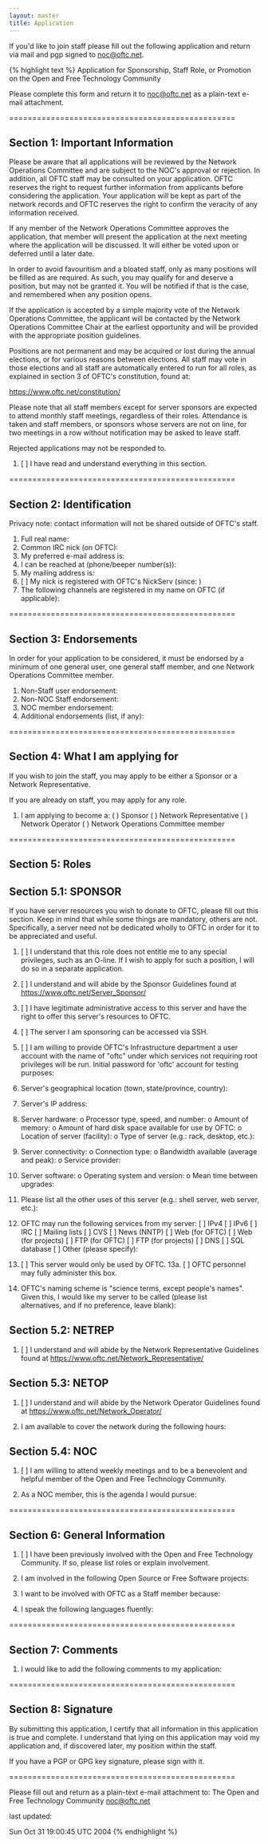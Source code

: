 ```yaml
---
layout: master
title: Application
---
```

If you'd like to join staff please fill out the following application and return
via mail and pgp signed to noc@oftc.net.

{% highlight text %}
           Application for Sponsorship, Staff Role, or Promotion
                  on the Open and Free Technology Community

Please complete this form and return it to noc@oftc.net as a plain-text e-mail
attachment.

=================================================

Section 1: Important Information
--------------------------------

Please be aware that all applications will be reviewed by the Network
Operations Committee and are subject to the NOC's approval or rejection. In
addition, all OFTC staff may be consulted on your application. OFTC reserves
the right to request further information from applicants before considering the
application. Your application will be kept as part of the network records and
OFTC reserves the right to confirm the veracity of any information received. 

If any member of the Network Operations Committee approves the application,
that member will present the application at the next meeting where the
application will be discussed. It will either be voted upon or deferred until a
later date.

In order to avoid favouritism and a bloated staff, only as many positions will
be filled as are required. As such, you may qualify for and deserve a position,
but may not be granted it. You will be notified if that is the case, and
remembered when any position opens.

If the application is accepted by a simple majority vote of the Network
Operations Committee, the applicant will be contacted by the Network Operations
Committee Chair at the earliest opportunity and will be provided with the
appropriate position guidelines.

Positions are not permanent and may be acquired or lost during the annual 
elections, or for various reasons between elections. All staff may vote in 
those elections and all staff are automatically entered to run for all roles, 
as explained in section 3 of OFTC's constitution, found at:

https://www.oftc.net/constitution/

Please note that all staff members except for server sponsors are expected to 
attend monthly staff meetings, regardless of their roles. Attendance is taken
and staff members, or sponsors whose servers are not on line, for two meetings
in a row without notification may be asked to leave staff.

Rejected applications may not be responded to.

1. [ ] I have read and understand everything in this section.

=================================================

Section 2: Identification
-------------------------
Privacy note: contact information will not be shared outside of OFTC's staff.

1. Full real name:
2. Common IRC nick (on OFTC):
3. My preferred e-mail address is:
4. I can be reached at (phone/beeper number(s)):
5. My mailing address is:
6. [ ] My nick is registered with OFTC's NickServ (since:   )
7. The following channels are registered in my name on OFTC (if applicable):

=================================================

Section 3: Endorsements
-----------------------

In order for your application to be considered, it must be endorsed by
   a minimum of one general user, one general staff member, and one
   Network Operations Committee member.
1. Non-Staff user endorsement:
2. Non-NOC Staff endorsement:
3. NOC member endorsement:
4. Additional endorsements (list, if any):

=================================================

Section 4: What I am applying for
---------------------------------

If you wish to join the staff, you may apply to be either a Sponsor or
a Network Representative. 

If you are already on staff, you may apply for any role.


1. I am applying to become a:
   ( ) Sponsor
   ( ) Network Representative
   ( ) Network Operator
   ( ) Network Operations Committee member

=================================================

Section 5: Roles
----------------

Section 5.1: SPONSOR
--------------------

If you have server resources you wish to donate to OFTC, please fill out this
section. Keep in mind that while some things are mandatory, others are not.
Specifically, a server need not be dedicated wholly to OFTC in order for it to
be appreciated and useful.

1.  [ ] I understand that this role does not entitle me to any special
        privileges, such as an O-line. If I wish to apply for such a position,
        I will do so in a separate application.
2.  [ ] I understand and will abide by the Sponsor Guidelines found at
        https://www.oftc.net/Server_Sponsor/
3.  [ ] I have legitimate administrative access to this server and have the
        right to offer this server's resources to OFTC.
4.  [ ] The server I am sponsoring can be accessed via SSH.
5.  [ ] I am willing to provide OFTC's Infrastructure department a
        user account with the name of "oftc" under which services not
        requiring root privileges will be run.
    Initial password for 'oftc' account for testing purposes:
6.  Server's geographical location (town, state/province, country):
7.  Server's IP address:
8.  Server hardware:
     o Processor type, speed, and number:
     o Amount of memory:
     o Amount of hard disk space available for use by OFTC:
     o Location of server (facility):
     o Type of server (e.g.: rack, desktop, etc.):
9.  Server connectivity:
     o Connection type:
     o Bandwidth available (average and peak):
     o Service provider:
10. Server software:
     o Operating system and version:
     o Mean time between upgrades:
11. Please list all the other uses of this server (e.g.: shell server, web
    server, etc.):

12. OFTC may run the following services from my server:
    [ ] IPv4
    [ ] IPv6
    [ ] IRC
    [ ] Mailing lists
    [ ] CVS
    [ ] News (NNTP)
    [ ] Web (for OFTC)
    [ ] Web (for projects)
    [ ] FTP (for OFTC)
    [ ] FTP (for projects)
    [ ] DNS
    [ ] SQL database
    [ ] Other (please specify):


13. [ ] This server would only be used by OFTC.
    13a. [ ] OFTC personnel may fully administer this box.

14. OFTC's naming scheme is "science terms, except people's names".
    Given this, I would like my server to be called (please list  
    alternatives, and if no preference, leave blank):

Section 5.2: NETREP
-------------------

1. [ ] I understand and will abide by the Network Representative Guidelines
       found at https://www.oftc.net/Network_Representative/

Section 5.3: NETOP
------------------

1. [ ] I understand and will abide by the Network Operator Guidelines
       found at https://www.oftc.net/Network_Operator/

2. I am available to cover the network during the following hours:

Section 5.4: NOC
----------------

1. [ ] I am willing to attend weekly meetings and to be a benevolent
       and helpful member of the Open and Free Technology Community.

2. As a NOC member, this is the agenda I would pursue:

=================================================

Section 6: General Information
--------------------------------

1. [ ] I have been previously involved with the Open and Free Technology
       Community. If so, please list roles or explain involvement.

2. I am involved in the following Open Source or Free Software projects:

3. I want to be involved with OFTC as a Staff member because:

4. I speak the following languages fluently:

=================================================

Section 7: Comments
-------------------

1. I would like to add the following comments to my application:

=================================================

Section 8: Signature
--------------------

By submitting this application, I certify that all information in this
application is true and complete. I understand that lying on this application
may void my application and, if discovered later, my position within the
staff.

If you have a PGP or GPG key signature, please sign with it.

=================================================

Please fill out and return as a plain-text e-mail attachment to:
The Open and Free Technology Community
noc@oftc.net

last updated:

Sun Oct 31 19:00:45 UTC 2004
{% endhighlight %}
